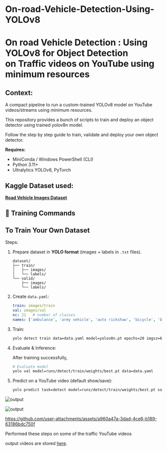 # On-road-Vehicle-Detection-Using-YOLOv8
# **On road Vehicle Detection : Using YOLOv8 for Object Detection on Traffic videos on YouTube** using minimum resources

## **Context:**

A compact pipeline to run a custom-trained YOLOv8 model on YouTube videos/streams using minimum resources. 

This repository provides a bunch of scripts to train and deploy an object detector using trained yolov8n model.

Follow the step by step guide to train, validate and deploy your own object detector.

**Requires:**

- MiniConda / Windows PowerShell (CLI)
- Python 3.11+
- Ultralytics YOLOv8, PyTorch

## Kaggle Dataset used:

[**Road Vehicle Images Dataset**](https://www.kaggle.com/datasets/ashfakyeafi/road-vehicle-images-dataset/data)

## 🚀 Training Commands

## To Train Your Own Dataset

Steps:

1. Prepare dataset in **YOLO format** (images + labels in `.txt` files).
    
    ```
    dataset/
    ├── train/
    │   ├── images/
    │   └── labels/
    └── valid/
        ├── images/
        └── labels/
    ```
    
2. Create `data.yaml`:
    
    ```yaml
    train: images/train
    val: images/val
    nc: 21   # number of classes
    names: ['ambulance', 'army vehicle', 'auto rickshaw', 'bicycle', 'bus', 'car', 'garbagevan', 'human hauler', 'minibus', 'minivan', 'motorbike', 'pickup', 'policecar', 'rickshaw', 'scooter', 'suv', 'taxi', 'three wheelers -CNG-', 'truck', 'van', 'wheelbarrow']
    ```
    
3. Train:
    
    ```bash
    yolo detect train data=data.yaml model=yolov8n.pt epochs=20 imgsz=640
    
    ```
    
4. Evaluate & Inference:

    After training successfully, 
    
    ```bash
    # Evaluate model
    yolo val model=runs/detect/train/weights/best.pt data=data.yaml
    ```

5. Predict on a YouTube video (default show/save):
    
    ```bash
    yolo predict task=detect model=runs/detect/train/weights/best.pt source='https://youtu.be/VIDEO_ID'
    ```
![output](https://github.com/user-attachments/assets/11bd2611-e3e2-449e-b521-b0757a1bcc8d)

![output](https://github.com/user-attachments/assets/e462826b-97a6-4876-aef9-7f586063a08d)



https://github.com/user-attachments/assets/a960a47a-3dad-4ce6-b189-63186bdc750f


Performed these steps on some of the traffic YouTube videos

output videos are stored [here](https://drive.google.com/drive/folders/1NX8nJA103o93LuH2EZuBW1qzkjnIpvHZ?usp=sharing).
